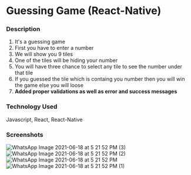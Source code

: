 # Guessing Game (React-Native)
### Description
1. It's a guessing game
2. First you have to enter a number
3. We will show you 9 tiles
4. One of the tiles will be hiding your number
5. You will have three chance to select any tile to see the number under that tile
6. If you guessed the tile which is containg you number then you will win the game else you will loose 
7. **Added proper validations as well as error and success messages**

### Technology Used
Javascript, React, React-Native




### Screenshots
![WhatsApp Image 2021-06-18 at 5 21 52 PM (3)](https://user-images.githubusercontent.com/43717503/122557397-5d8ba900-d05a-11eb-85fd-c93a3ea9845e.jpeg)
![WhatsApp Image 2021-06-18 at 5 21 52 PM (2)](https://user-images.githubusercontent.com/43717503/122557395-5cf31280-d05a-11eb-9d03-7416040b9c00.jpeg)
![WhatsApp Image 2021-06-18 at 5 21 52 PM](https://user-images.githubusercontent.com/43717503/122557387-59f82200-d05a-11eb-97ce-6c4270eda946.jpeg)
![WhatsApp Image 2021-06-18 at 5 21 52 PM (1)](https://user-images.githubusercontent.com/43717503/122557391-5c5a7c00-d05a-11eb-9785-3d4a93faf432.jpeg)



